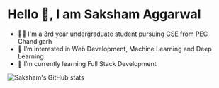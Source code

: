 # Hello 👋, I am Saksham Aggarwal  

 


- 👨‍🎓 I'm a 3rd year undergraduate student pursuing CSE from PEC Chandigarh
- 👀 I’m interested in Web Development, Machine Learning and Deep Learning
- 🌱 I’m currently learning Full Stack Development


![Saksham's GitHub stats](https://github-readme-stats.vercel.app/api?username=Saksham-Aggarwal-1&show_icons=true&theme=radical)

<!---
Saksham-Aggarwal-1/Saksham-Aggarwal-1 is a ✨ special ✨ repository because its `README.md` (this file) appears on your GitHub profile.
You can click the Preview link to take a look at your changes.
--->

